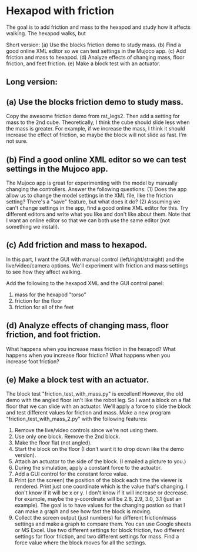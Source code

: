 # Hexapod with friction

The goal is to add friction and mass to the hexapod and study how it affects walking. The hexapod walks, but

Short version: (a) Use the blocks friction demo to study mass. (b) Find a good online XML editor so we can test settings in the Mujoco app. (c) Add friction and mass to hexapod. (d) Analyze effects of changing mass, floor friction, and feet friction. (e) Make a block test with an actuator.

## Long version:

## (a) Use the blocks friction demo to study mass. 

Copy the awesome friction demo from rat_legs2. Then add a setting for mass to the 2nd cube. Theoretically, I think the cube should slide less when the mass is greater. For example, if we increase the mass, I think it should increase the effect of friction, so maybe the block will not slide as fast. I'm not sure.

## (b) Find a good online XML editor so we can test settings in the Mujoco app. 

The Mujoco app is great for experimenting with the model by manually changing the controllers. Answer the following questions: (1) Does the app allow us to change the model settings in the XML file, like the friction setting? There's a "save" feature, but what does it do? (2) Assuming we can't change settings in the app, find a good online XML editor for this. Try different editors and write what you like and don't like about them. Note that I want an online editor so that we can both use the same editor (not something we install).

## (c) Add friction and mass to hexapod.

In this part, I want the GUI with manual control (left/right/straight) and the live/video/camera options. We'll experiment with friction and mass settings to see how they affect walking.

Add the following to the hexapod XML and the GUI control panel:

1. mass for the hexapod "torso"
2. friction for the floor
3. friction for all of the feet

## (d) Analyze effects of changing mass, floor friction, and foot friction.

What happens when you increase mass friction in the hexapod?
What happens when you increase floor friction?
What happens when you increase foot friction?

## (e) Make a block test with an actuator.

The block test "friction_test_with_mass.py" is excellent! However, the old demo with the angled floor isn't like the robot leg. So I want a block on a flat floor that we can slide with an actuator. We'll apply a force to slide the block and test different values for friction and mass. Make a new program "friction_test_with_mass_2.py" with the following features:

1. Remove the live/video controls since we're not using them.
2. Use only one block. Remove the 2nd block.
4. Make the floor flat (not angled).
3. Start the block on the floor (I don't want it to drop down like the demo version).
5. Attach an actuator to the side of the block. (I emailed a picture to you.)
6. During the simulation, apply a constant force to the actuator.
7. Add a GUI control for the constant force value.
8. Print (on the screen) the position of the block each time the viewer is rendered. Print just one coordinate which is the value that's changing. I don't know if it will be x or y. I don't know if it will increase or decrease. For example, maybe the y-coordinate will be 2.8, 2.9, 3.0, 3.1 (just an example). The goal is to have values for the changing postion so that I can make a graph and see how fast the block is moving.
9. Collect the screen output (just numbers) for different friction/mass settings and make a graph to compare them. You can use Google sheets or MS Excel. Use two different settings for block friction, two different settings for floor friction, and two different settings for mass. Find a force value where the block moves for all the settings.

